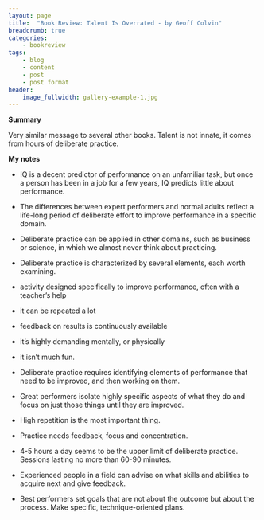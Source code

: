 ```yaml
---
layout: page
title:  "Book Review: Talent Is Overrated - by Geoff Colvin"
breadcrumb: true
categories:
    - bookreview
tags:
    - blog
    - content
    - post
    - post format
header:
    image_fullwidth: gallery-example-1.jpg
---
```


**Summary**

Very similar message to several other books. Talent is not innate, it comes from hours of deliberate practice.

**My notes**

- IQ is a decent predictor of performance on an unfamiliar task, but once a person has been in a job for a few years, IQ predicts little about performance.
- The differences between expert performers and normal adults reflect a life-long period of deliberate effort to improve performance in a specific domain.
- Deliberate practice can be applied in other domains, such as business or science, in which we almost never think about practicing.

- Deliberate practice is characterized by several elements, each worth examining.
 - activity designed specifically to improve performance, often with a teacher’s help
 - it can be repeated a lot
 - feedback on results is continuously available
 - it’s highly demanding mentally, or physically
 - it isn’t much fun.

- Deliberate practice requires identifying elements of performance that need to be improved, and then working on them.
- Great performers isolate highly specific aspects of what they do and focus on just those things until they are improved.
- High repetition is the most important thing.
- Practice needs feedback, focus and concentration.
- 4-5 hours a day seems to be the upper limit of deliberate practice. Sessions lasting no more than 60-90 minutes.
- Experienced people in a field can advise on what skills and abilities to acquire next and give feedback.
- Best performers set goals that are not about the outcome but about the process. Make specific, technique-oriented plans. 
